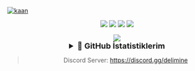 [![kaan](https://cdn.discordapp.com/attachments/835120017288200213/866905084263661568/20210720_074833.jpg)](https://discord.gg/delimine)
<p align="center">
   <a href="https://discord.com/users/837022535266336819" target"blank_"><img src="https://img.shields.io/badge/discord%20-111111.svg?&style=for-the-badge&logo=discord&logoColor=white"></a>
   <a href="https://open.spotify.com/user/kulkanerdenet" target"blank_"><img src="https://img.shields.io/badge/Spotify%20-111111.svg?&style=for-the-badge&logo=spotify&logoColor=white"></a>
   <a href="https://www.youtube.com/c/kaanxd" target"blank_"><img src="https://img.shields.io/badge/youtube%20-111111.svg?&style=for-the-badge&logo=youtube&logoColor=white"></a>
   <a href="https://github.com/zkaanstrqfe" target"blank_"><img src="https://img.shields.io/badge/GitHub%20-111111.svg?&style=for-the-badge&logo=github&logoColor=white"></a>
<div align="center">
<img src="https://lanyard-profile-readme.vercel.app/api/837022535266336819">

<details align="center">
  <summary style="font-weight: bold; font-size: 18px"> 👊 GitHub İstatistiklerim</summary>
<img src="https://github-readme-stats.vercel.app/api?username=zKaanStrqfe&show_icons=true&theme=tokyonight" width="%100" height="150px" alt="stats" />
<img src="https://github-readme-stats.vercel.app/api/top-langs/?username=zKaanStrqfe&layout=compact&theme=tokyonight" width="%100" height="150px" alt="stats" />
<img src="https://github-profile-trophy.vercel.app/?username=zKaanStrqfe&theme=nord" width="%100" height="150px" alt="stats" />
</details>

> Discord Server: https://discord.gg/delimine
